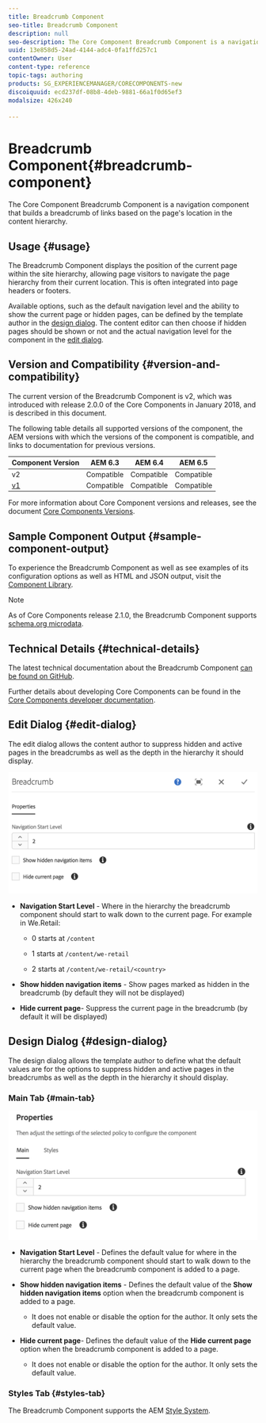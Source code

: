 ```yaml
---
title: Breadcrumb Component
seo-title: Breadcrumb Component
description: null
seo-description: The Core Component Breadcrumb Component is a navigation component that builds a breadcrumb of links based on the page's location in the content hierarchy.
uuid: 13e858d5-24ad-4144-adc4-0fa1ffd257c1
contentOwner: User
content-type: reference
topic-tags: authoring
products: SG_EXPERIENCEMANAGER/CORECOMPONENTS-new
discoiquuid: ecd237df-08b8-4deb-9881-66a1f0d65ef3
modalsize: 426x240

---
```


# Breadcrumb Component{#breadcrumb-component}

The Core Component Breadcrumb Component is a navigation component that builds a breadcrumb of links based on the page's location in the content hierarchy.

## Usage {#usage}

The Breadcrumb Component displays the position of the current page within the site hierarchy, allowing page visitors to navigate the page hierarchy from their current location. This is often integrated into page headers or footers.

Available options, such as the default navigation level and the ability to show the current page or hidden pages, can be defined by the template author in the [design dialog](#design-dialog). The content editor can then choose if hidden pages should be shown or not and the actual navigation level for the component in the [edit dialog](#edit-dialog).

## Version and Compatibility {#version-and-compatibility}

The current version of the Breadcrumb Component is v2, which was introduced with release 2.0.0 of the Core Components in January 2018, and is described in this document.

The following table details all supported versions of the component, the AEM versions with which the versions of the component is compatible, and links to documentation for previous versions.

|Component Version|AEM 6.3|AEM 6.4|AEM 6.5|
|--- |--- |--- |--- |
|v2|Compatible|Compatible|Compatible|
|[v1](breadcrumb-v1.md)|Compatible|Compatible|Compatible|

For more information about Core Component versions and releases, see the document [Core Components Versions](versions.md).

## Sample Component Output {#sample-component-output}

To experience the Breadcrumb Component as well as see examples of its configuration options as well as HTML and JSON output, visit the [Component Library](http://opensource.adobe.com/aem-core-wcm-components/library/breadcrumb/hidden/level-1/level-2/breadcrumb.html).

>[!NOTE]
>
>As of Core Components release 2.1.0, the Breadcrumb Component supports [schema.org microdata](https://schema.org/BreadcrumbList).

## Technical Details {#technical-details}

The latest technical documentation about the Breadcrumb Component [can be found on GitHub](https://github.com/adobe/aem-core-wcm-components/blob/master/content/src/content/jcr_root/apps/core/wcm/components/breadcrumb/v2/breadcrumb).

Further details about developing Core Components can be found in the [Core Components developer documentation](developing.md). 

## Edit Dialog {#edit-dialog}

The edit dialog allows the content author to suppress hidden and active pages in the breadcrumbs as well as the depth in the hierarchy it should display.

![](assets/screen_shot_2018-01-12at124250.png)

* **Navigation Start Level** - Where in the hierarchy the breadcrumb component should start to walk down to the current page. For example in We.Retail:

    * 0 starts at `/content`  
    
    * 1 starts at `/content/we-retail`
    * 2 starts at `/content/we-retail/<country>`

* **Show hidden navigation items** - Show pages marked as hidden in the breadcrumb (by default they will not be displayed)
* **Hide current page**- Suppress the current page in the breadcrumb (by default it will be displayed)

## Design Dialog {#design-dialog}

The design dialog allows the template author to define what the default values are for the options to suppress hidden and active pages in the breadcrumbs as well as the depth in the hierarchy it should display.

### Main Tab {#main-tab}

![](assets/screen_shot_2018-01-12at124437.png)

* **Navigation Start Level** - Defines the default value for where in the hierarchy the breadcrumb component should start to walk down to the current page when the breadcrumb component is added to a page.
* **Show hidden navigation items** - Defines the default value of the **Show hidden navigation items** option when the breadcrumb component is added to a page.

    * It does not enable or disable the option for the author. It only sets the default value.

* **Hide current page**- Defines the default value of the **Hide current page** option when the breadcrumb component is added to a page.

    * It does not enable or disable the option for the author. It only sets the default value.

### Styles Tab {#styles-tab}

The Breadcrumb Component supports the AEM [Style System](authoring.md#component-styling).